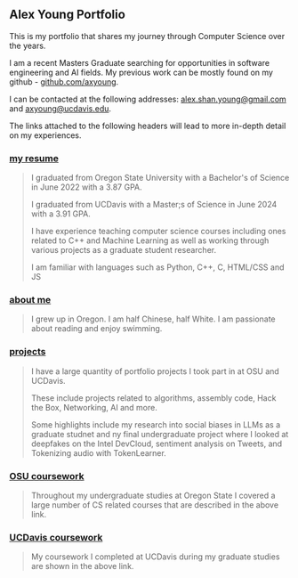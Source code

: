 ## Alex Young Portfolio

This is my portfolio that shares my journey through Computer Science over the years.

I am a recent Masters Graduate searching for opportunities in software engineering and AI fields.
My previous work can be mostly found on my github - [github.com/axyoung](https://github.com/axyoung).

I can be contacted at the following addresses: alex.shan.young@gmail.com and axyoung@ucdavis.edu.

The links attached to the following headers will lead to more in-depth detail on my experiences.

### [my resume](https://axyoung.github.io/resume/)

> I graduated from Oregon State University with a Bachelor's of Science in June 2022 with a 3.87 GPA.
> 
> I graduated from UCDavis with a Master;s of Science in June 2024 with a 3.91 GPA.
> 
> I have experience teaching computer science courses including ones related to C++ and Machine Learning as well as working through various projects as a graduate student researcher.
> 
> I am familiar with languages such as Python, C++, C, HTML/CSS and JS

### [about me](https://axyoung.github.io/about/)

> I grew up in Oregon. I am half Chinese, half White. I am passionate about reading and enjoy swimming.

### [projects](https://axyoung.github.io/projects/)

> I have a large quantity of portfolio projects I took part in at OSU and UCDavis.
>
> These include projects related to algorithms, assembly code, Hack the Box, Networking, AI and more.
>
> Some highlights include my research into social biases in LLMs as a graduate studnet and ny final undergraduate project where I looked at deepfakes on the Intel DevCloud, sentiment analysis on Tweets, and Tokenizing audio with TokenLearner.

### [OSU coursework](https://axyoung.github.io/coursework/)

> Throughout my undergraduate studies at Oregon State I covered a large number of CS related courses that are described in the above link.

### [UCDavis coursework](https://axyoung.github.io/m_coursework/)

> My coursework I completed at UCDavis during my graduate studies are shown in the above link.
